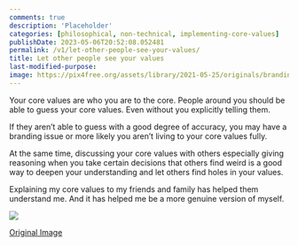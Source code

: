 ```yaml
---
comments: true
description: 'Placeholder' 
categories: [philosophical, non-technical, implementing-core-values]
publishDate: 2023-05-06T20:52:08.052481
permalink: /v1/let-other-people-see-your-values/
title: Let other people see your values
last-modified-purpose:
image: https://pix4free.org/assets/library/2021-05-25/originals/branding.jpg
---
```



Your core values are who you are to the core. People around you should be able to guess your core values. Even without you explicitly telling them.

If they aren’t able to guess with a good degree of accuracy, you may have a branding issue or more likely you aren’t living to your core values fully.

At the same time, discussing your core values with others especially giving reasoning when you take certain decisions that others find weird is a good way to deepen your understanding and let others find holes in your values.

Explaining my core values to my friends and family has helped them understand me. And it has helped me be a more genuine version of myself.

![](https://pix4free.org/assets/library/2021-05-25/originals/branding.jpg)

[Original Image](https://www.thebluediamondgallery.com/notepad01/b/branding.html)